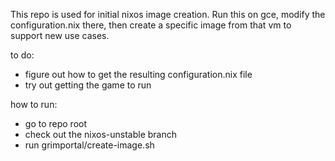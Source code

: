 This repo is used for initial nixos image creation. Run this on gce, modify the configuration.nix there, then create a specific image from that vm to support new use cases.


to do:

- figure out how to get the resulting configuration.nix file
- try out getting the game to run


how to run:

- go to repo root
- check out the nixos-unstable branch
- run grimportal/create-image.sh